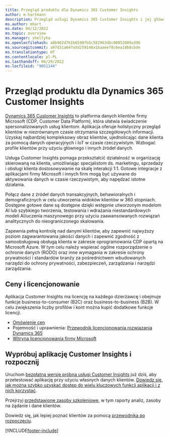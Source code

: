 ```yaml
---
title: Przegląd produktu dla Dynamics 365 Customer Insights
author: m-hartmann
description: Przegląd usługi Dynamics 365 Customer Insights i jej głównych funkcji.
ms.author: mhart
ms.date: 04/12/2022
ms.topic: overview
ms.manager: shellyha
ms.openlocfilehash: a8b982d761b6598fb5c582963dbc00852089a396
ms.sourcegitcommit: a97d31a647a5d259140a1baaeef8c6ea10b8cbde
ms.translationtype: HT
ms.contentlocale: pl-PL
ms.lasthandoff: 06/29/2022
ms.locfileid: "9051144"
---
```

# <a name="product-overview-for-dynamics-365-customer-insights"></a>Przegląd produktu dla Dynamics 365 Customer Insights

[Dynamics 365 Customer Insights](https://dynamics.microsoft.com/ai/customer-insights/) to platforma danych klientów firmy Microsoft (CDP, Customer Data Platform), która ułatwia świadczenie spersonalizowanych usług klientom. Aplikacja oferuje holistyczny przegląd klientów w niezrównanym czasie otrzymania szczegółowych informacji. Uzyskaj najbardziej kompleksowy obraz klientów, ujednolicając dane klienta za pomocą danych operacyjnych i IoT w czasie rzeczywistym. Wzbogać profile klientów przy użyciu głównego i innych źródeł danych. 

Usługa Customer Insights pomaga przekształcić działalność w organizację skierowaną na klienta, umożliwiając specjalistom ds. marketingu, sprzedaży i obsługi klienta dostosowywanie na skalę interakcji 1:1. Gotowe integracje z aplikacjami firmy Microsoft i innych firm mogą być używane do aktywowania danych w czasie rzeczywistym, aby napędzać istotne działania.

Połącz dane z źródeł danych transakcyjnych, behawioralnych i demograficznych w celu utworzenia widoków klientów w 360 stopniach. Dostępne gotowe dane są dostępne dzięki wstępnie utworzonym modelom AI lub szybkiego tworzenia, testowania i wdrażania niestandardowych modeli AI/uczenia maszynowego przy użyciu zaawansowanych rozwiązań analitycznych do nieograniczonego skalowania.

Zapewnia pełną kontrolę nad danymi klientów, aby zapewnić najwyższy poziom zagwarantowania jakości danych i zapewnić zgodność z samoobsługową obsługą klienta w zakresie oprogramowania CDP opartą na Microsoft Azure. W tym celu należy wspierać ogólne rozporządzenie o ochronie danych (RODO) oraz inne wymagania w zakresie ochrony prywatności i standardów branży za pośrednictwem wbudowanych narzędzi do ochrony prywatności, zabezpieczeń, zarządzania i narzędzi zarządzania.

## <a name="pricing-and-licensing"></a>Ceny i licencjonowanie
Aplikacja Customer Insights ma licencję na każdego dzierżawcę i obejmuje funkcje business-to-consumer (B2C) oraz business-to-business (B2B). W celu zwiększenia liczby profilów i kont można kupić dodatkowe funkcje licencji.

- [Omówienie cen](https://dynamics.microsoft.com/ai/customer-insights/pricing/)
- Pojemność i uprawnienia: [Przewodnik licencjonowania rozwiązania Dynamics 365](https://go.microsoft.com/fwlink/?LinkId=866544)
- [Witryna licencjonowania firmy Microsoft](https://www.microsoft.com/licensing/how-to-buy/how-to-buy)

## <a name="try-customer-insights-and-get-started"></a>Wypróbuj aplikację Customer Insights i rozpocznij

Uruchom [bezpłatną wersję próbną usługi Customer Insights](https://signup.microsoft.com/create-account/signup?SKU=036c2481-aa8a-47cd-ab43-324f0c157c2d&ali=1&RU=https:%2F%2Fhome.ci.ai.dynamics.com%2Fstart%2Ftrial&products=036c2481-aa8a-47cd-ab43-324f0c157c2d) już dziś, aby przetestować aplikację przy użyciu własnych danych klientów. [Dowiedz się, jak można szybko uzyskać dostęp do wielu kluczowych funkcji aplikacji i z nich korzystać](trial-signup.md). 

Przejrzyj [przedstawione zasoby szkoleniowe](https://dynamics.microsoft.com/ai/customer-insights/resources/), w tym raporty analiz, zasoby na żądanie i dane klientów.

Dowiedz się, jak lepiej poznać klientów za pomocą [przewodnika po rozpoczęciu](get-started.md).

[!INCLUDE[footer-include](includes/footer-banner.md)]

